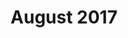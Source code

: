 ---
layout: newsletter-layout
title: August 2017
description: /newsletters/2017/Newsletter_August_2017
categories: 2017
ide: aug17
bg-url: /img/background5.png
permalink: /publications/newsletter/
---